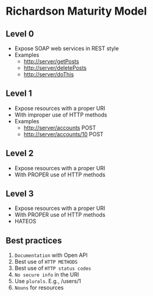 # Richardson Maturity Model

## Level 0

- Expose SOAP web services in REST style
- Examples
  - <http://server/getPosts>
  - <http://server/deletePosts>
  - <http://server/doThis>

## Level 1

- Expose resources with a proper URI
- With improper use of HTTP methods
- Examples
  - <http://server/accounts> POST
  - <http://server/accounts/10> POST

## Level 2

- Expose resources with a proper URI
- With PROPER use of HTTP methods

## Level 3

- Expose resources with a proper URI
- With PROPER use of HTTP methods
- HATEOS

## Best practices

1. `Documentation` with Open API
1. Best use of `HTTP METHODS`
1. Best use of `HTTP status codes`
1. `No secure info` in the URI
1. Use `plurals`. E.g., /users/1
1. `Nouns` for resources
